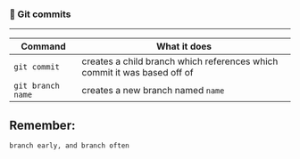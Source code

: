 ### 📝 Git commits

---

|**Command**|**What it does**|
|-|-|
|<code>git commit</code>|creates a child branch which references which commit it was based off of|
|<code>git branch name</code>|creates a new branch named <code>name</code>|



## Remember:

```bash
branch early, and branch often
```
